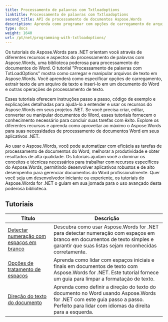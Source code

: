 ```yaml
---
title: Processamento de palavras com Txtloadoptions
linktitle: Processamento de palavras com Txtloadoptions
second_title: API de processamento de documentos Aspose.Words
description: Aprenda como programar com opções de carregamento de arquivos de texto em Aspose.Words for .NET. Aprenda como especificar codificação, ignorar caracteres desconhecidos, lidar com quebras de linha e muito mais com tutoriais passo a passo e exemplos de código em C#.
type: docs
weight: 1640
url: /pt/net/programming-with-txtloadoptions/
---
```

Os tutoriais do Aspose.Words para .NET orientam você através de diferentes recursos e aspectos do processamento de palavras com Aspose.Words, uma biblioteca poderosa para processamento de documentos do Word. O tutorial "Processamento de palavras com TxtLoadOptions" mostra como carregar e manipular arquivos de texto em Aspose.Words. Você aprenderá como especificar opções de carregamento, extrair texto de um arquivo de texto e inseri-lo em um documento do Word e outras operações de processamento de texto.

Esses tutoriais oferecem instruções passo a passo, código de exemplo e explicações detalhadas para ajudá-lo a entender e usar os recursos do Aspose.Words em seus projetos .NET. Se você precisa criar, editar, converter ou manipular documentos do Word, esses tutoriais fornecem o conhecimento necessário para concluir suas tarefas com êxito. Explore os diferentes recursos e aprenda como aproveitar ao máximo o Aspose.Words para suas necessidades de processamento de documentos Word em seus aplicativos .NET.

Ao usar o Aspose.Words, você pode automatizar com eficácia as tarefas de processamento de documentos do Word, melhorar a produtividade e obter resultados de alta qualidade. Os tutoriais ajudam você a dominar os conceitos e técnicas necessários para trabalhar com recursos específicos do Aspose.Words, permitindo desenvolver aplicativos robustos e de alto desempenho para gerenciar documentos do Word profissionalmente. Quer você seja um desenvolvedor iniciante ou experiente, os tutoriais do Aspose.Words for .NET o guiam em sua jornada para o uso avançado desta poderosa biblioteca.

 ## Tutoriais
| Título | Descrição |
| --- | --- |
| [Detectar numeração com espaços em branco](./detect-numbering-with-whitespaces/) | Descubra como usar Aspose.Words for .NET para detectar numeração com espaços em branco em documentos de texto simples e garantir que suas listas sejam reconhecidas corretamente. |
| [Opções de tratamento de espaços](./handle-spaces-options/) | Aprenda como lidar com espaços iniciais e finais em documentos de texto com Aspose.Words for .NET. Este tutorial fornece um guia para limpar a formatação de texto. |
| [Direção do texto do documento](./document-text-direction/) | Aprenda como definir a direção do texto do documento no Word usando Aspose.Words for .NET com este guia passo a passo. Perfeito para lidar com idiomas da direita para a esquerda. |